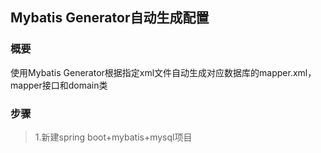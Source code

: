 ##                                                        Mybatis Generator自动生成配置
###   概要
   使用Mybatis Generator根据指定xml文件自动生成对应数据库的mapper.xml，mapper接口和domain类
###   步骤
> 1.新建spring boot+mybatis+mysql项目
